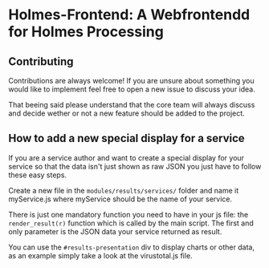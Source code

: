 # Holmes-Frontend: A Webfrontendd for Holmes Processing

## Contributing 

Contributions are always welcome! If you are unsure about something you would like to implement feel free to open a new issue to discuss your idea.

That beeing said please understand that the core team will always discuss and decide wether or not a new feature should be added to the project.


## How to add a new special display for a service 

If you are a service author and want to create a special display for your service so that the data isn't just shown as raw JSON you just have to follow these easy steps.

Create a new file in the `modules/results/services/` folder and name it myService.js where myService should be the name of your service.

There is just one mandatory function you need to have in your js file: the `render_result(r)` function which is called by the main script. The first and only parameter is the JSON data your service returned as result.

You can use the `#results-presentation` div to display charts or other data, as an example simply take a look at the virustotal.js file.

